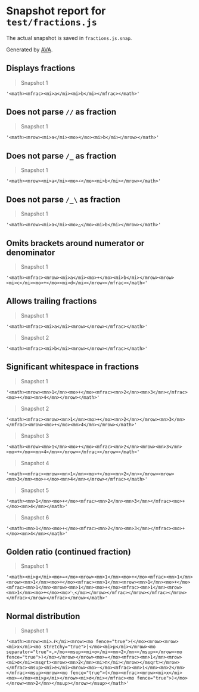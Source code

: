 # Snapshot report for `test/fractions.js`

The actual snapshot is saved in `fractions.js.snap`.

Generated by [AVA](https://avajs.dev).

## Displays fractions

> Snapshot 1

    '<math><mfrac><mi>a</mi><mi>b</mi></mfrac></math>'

## Does not parse `//` as fraction

> Snapshot 1

    '<math><mrow><mi>a</mi><mo>⁄</mo><mi>b</mi></mrow></math>'

## Does not parse `/_` as fraction

> Snapshot 1

    '<math><mrow><mi>a</mi><mo>∠</mo><mi>b</mi></mrow></math>'

## Does not parse `/_\` as fraction

> Snapshot 1

    '<math><mrow><mi>a</mi><mo>△</mo><mi>b</mi></mrow></math>'

## Omits brackets around numerator or denominator

> Snapshot 1

    '<math><mfrac><mrow><mi>a</mi><mo>+</mo><mi>b</mi></mrow><mrow><mi>c</mi><mo>+</mo><mi>d</mi></mrow></mfrac></math>'

## Allows trailing fractions

> Snapshot 1

    '<math><mfrac><mi>a</mi><mrow></mrow></mfrac></math>'

> Snapshot 2

    '<math><mfrac><mi>b</mi><mrow></mrow></mfrac></math>'

## Significant whitespace in fractions

> Snapshot 1

    '<math><mrow><mn>1</mn><mo>+</mo><mfrac><mn>2</mn><mn>3</mn></mfrac><mo>+</mo><mn>4</mn></mrow></math>'

> Snapshot 2

    '<math><mfrac><mrow><mn>1</mn><mo>+</mo><mn>2</mn></mrow><mn>3</mn></mfrac><mrow><mo>+</mo><mn>4</mn></mrow></math>'

> Snapshot 3

    '<math><mrow><mn>1</mn><mo>+</mo><mfrac><mn>2</mn><mrow><mn>3</mn><mo>+</mo><mn>4</mn></mrow></mfrac></mrow></math>'

> Snapshot 4

    '<math><mfrac><mrow><mn>1</mn><mo>+</mo><mn>2</mn></mrow><mrow><mn>3</mn><mo>+</mo><mn>4</mn></mrow></mfrac></math>'

> Snapshot 5

    '<math><mn>1</mn><mo>+</mo><mfrac><mn>2</mn><mn>3</mn></mfrac><mo>+</mo><mn>4</mn></math>'

> Snapshot 6

    '<math><mn>1</mn><mo>+</mo><mfrac><mn>2</mn><mn>3</mn></mfrac><mo>+</mo><mn>4</mn></math>'

## Golden ratio (continued fraction)

> Snapshot 1

    '<math><mi>φ</mi><mo>=</mo><mrow><mn>1</mn><mo>+</mo><mfrac><mn>1</mn><mrow><mn>1</mn><mo>+</mo><mfrac><mn>1</mn><mrow><mn>1</mn><mo>+</mo><mfrac><mn>1</mn><mrow><mn>1</mn><mo>+</mo><mfrac><mn>1</mn><mrow><mn>1</mn><mo>+</mo><mo>⋱</mo></mrow></mfrac></mrow></mfrac></mrow></mfrac></mrow></mfrac></mrow></math>'

## Normal distribution

> Snapshot 1

    '<math><mrow><mi>𝒩</mi><mrow><mo fence="true">(</mo><mrow><mrow><mi>x</mi><mo stretchy="true">|</mo><mi>μ</mi></mrow><mo separator="true">,</mo><msup><mi>σ</mi><mn>2</mn></msup></mrow><mo fence="true">)</mo></mrow></mrow><mo>=</mo><mfrac><mn>1</mn><mrow><mi>σ</mi><msqrt><mrow><mn>2</mn><mi>π</mi></mrow></msqrt></mrow></mfrac><msup><mi>e</mi><mrow><mo>−</mo><mfrac><mn>1</mn><mn>2</mn></mfrac><msup><mrow><mo fence="true">(</mo><mfrac><mrow><mi>x</mi><mo>−</mo><mi>μ</mi></mrow><mi>σ</mi></mfrac><mo fence="true">)</mo></mrow><mn>2</mn></msup></mrow></msup></math>'
